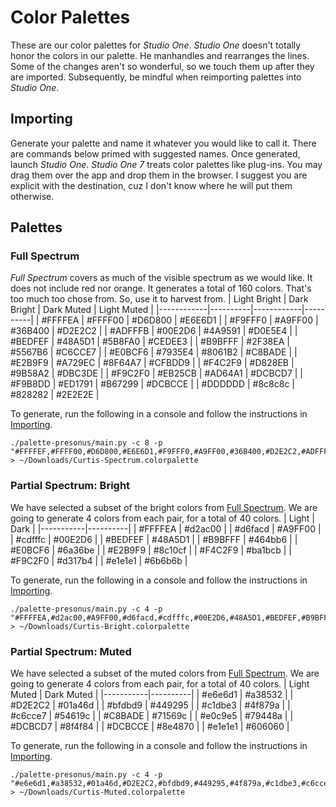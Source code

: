 # Color Palettes
These are our color palettes for *Studio One*. *Studio One* doesn't totally honor the colors in our palette. He manhandles and rearranges the lines. Some of the changes aren't so wonderful, so we touch them up after they are imported. Subsequently, be mindful when reimporting palettes into *Studio One*.

## Importing
Generate your palette and name it whatever you would like to call it. There are commands below primed with suggested names. Once generated, launch *Studio One*. *Studio One 7* treats color palettes like plug-ins. You may drag them over the app and drop them in the browser. I suggest you are explicit with the destination, cuz I don't know where he will put them otherwise.

## Palettes

### Full Spectrum
*Full Spectrum* covers as much of the visible spectrum as we would like. It does not include red nor orange. It generates a total of 160 colors. That's too much too chose from. So, use it to harvest from.
| Light Bright | Dark Bright | Dark Muted | Light Muted |
|------------|----------|------------|----------|
| #FFFFEA | #FFFF00 | #D6D800 | #E6E6D1 |
| #F9FFF0 | #A9FF00 | #36B400 | #D2E2C2 |
| #ADFFFB | #00E2D6 | #4A9591 | #D0E5E4 |
| #BEDFEF | #48A5D1 | #5B8FA0 | #CEDEE3 |
| #B9BFFF | #2F38EA | #5567B6 | #C6CCE7 |
| #E0BCF6 | #7935E4 | #8061B2 | #C8BADE |
| #E2B9F9 | #A729EC | #8F64A7 | #CFBDD9 |
| #F4C2F9 | #D828EB | #9B58A2 | #DBC3DE |
| #F9C2F0 | #EB25CB | #AD64A1 | #DCBCD7 |
| #F9B8DD | #ED1791 | #B67299 | #DCBCCE |
| #DDDDDD | #8c8c8c | #828282 | #2E2E2E |


To generate, run the following in a console and follow the instructions in [Importing](#importing).
```
./palette-presonus/main.py -c 8 -p "#FFFFEF,#FFFF00,#D6D800,#E6E6D1,#F9FFF0,#A9FF00,#36B400,#D2E2C2,#ADFFFB,#00E2D6,#4A9591,#D0E5E4,#BEDFEF,#48A5D1,#5B8FA0,#CEDEE3,#B9BFFF,#2F38EA,#5567B6,#C6CCE7,#E0BCF6,#7935E4,#8061B2,#C8BADE,#E2B9F9,#A729EC,#8F64A7,#CFBDD9,#F4C2F9,#D828EB,#9B58A2,#DBC3DE,#F9C2F0,#EB25CB,#AD64A1,#DCBCD7,#F9B8DD,#ED1791,#B67299,#DCBCCE,#DDDDDD,#8c8c8c,#828282,#2E2E2E" > ~/Downloads/Curtis-Spectrum.colorpalette
```

### Partial Spectrum: Bright
We have selected a subset of the bright colors from [Full Spectrum](#full-spectrum). We are going to generate 4 colors from each pair, for a total of 40 colors.
| Light | Dark |
|-----------|----------|
| #FFFFEA | #d2ac00 |
| #d6facd | #A9FF00 |
| #cdfffc | #00E2D6 |
| #BEDFEF | #48A5D1 |
| #B9BFFF | #464bb6 |
| #E0BCF6 | #6a36be |
| #E2B9F9 | #8c10cf |
| #F4C2F9 | #ba1bcb |
| #F9C2F0 | #d317b4 |
| #e1e1e1 | #6b6b6b |


To generate, run the following in a console and follow the instructions in [Importing](#importing).
```
./palette-presonus/main.py -c 4 -p "#FFFFEA,#d2ac00,#A9FF00,#d6facd,#cdfffc,#00E2D6,#48A5D1,#BEDFEF,#B9BFFF,#464bb6,#6a36be,#E0BCF6,#E2B9F9,#8c10cf,#ba1bcb,#F4C2F9,#F9C2F0,#d317b4,#6b6b6b,#e1e1e1" > ~/Downloads/Curtis-Bright.colorpalette
```

### Partial Spectrum: Muted
We have selected a subset of the muted colors from [Full Spectrum](#full-spectrum). We are going to generate 4 colors from each pair, for a total of 40 colors.
| Light Muted | Dark Muted |
|-----------|----------|
| #e6e6d1 | #a38532 |
| #D2E2C2 | #01a46d |
| #bfdbd9 | #449295 |
| #c1dbe3 | #4f879a |
| #c6cce7 | #54619c |
| #C8BADE | #71569c |
| #e0c9e5 | #79448a |
| #DCBCD7 | #8f4f84 |
| #DCBCCE | #8e4870 |
| #e1e1e1 | #606060 |

To generate, run the following in a console and follow the instructions in [Importing](#importing).
```
./palette-presonus/main.py -c 4 -p "#e6e6d1,#a38532,#01a46d,#D2E2C2,#bfdbd9,#449295,#4f879a,#c1dbe3,#c6cce7,#54619c,#71569c,#C8BADE,#e0c9e5,#79448a,#8f4f84,#DCBCD7,#DCBCCE,#8e4870,#606060,#e1e1e1" > ~/Downloads/Curtis-Muted.colorpalette
```
